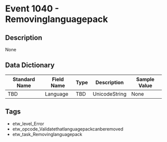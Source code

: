 # Event 1040 - Removinglanguagepack

## Description
None

## Data Dictionary
|Standard Name|Field Name|Type|Description|Sample Value|
|---|---|---|---|---|
|TBD|Language|TBD|UnicodeString|None|None|

## Tags
* etw_level_Error
* etw_opcode_Validatethatlanguagepackcanberemoved
* etw_task_Removinglanguagepack